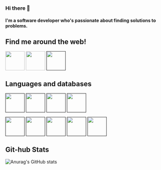 ### Hi there 👋

#### I'm a software developer who's passionate about finding solutions to problems.
## Find me around the web!

<a href="https://www.linkedin.com/in/linetlucygenchabe/" target="blank"><img align="center" src="https://img.icons8.com/color/2x/linkedin-circled.png" height="60" /></a>
<a href="https://github.com/linetlucy-genchabe" target="blank"><img align="center" src="https://img.icons8.com/ios-filled/2x/github.png" height="60" /></a>
<a href="" target="blank"><img align="center" src="https://img.icons8.com/color/2x/instagram-new.png" height="60" /></a>



## Languages and databases
<a href="" target="blank"><img align="center" src="https://img.icons8.com/color/2x/python.png" height="60" /></a>
<a href="" target="blank"><img align="center" src="https://img.icons8.com/color/2x/angularjs.png" height="60" /></a>
<a href="" target="blank"><img align="center" src="https://img.icons8.com/color/2x/bootstrap.png" height="60" /></a>
<a href="" target="blank"><img align="center" src="https://img.icons8.com/color/2x/javascript.png" height="60" /></a>

<a href="" target="blank"><img align="center" src="https://img.icons8.com/color/2x/html-5.png" height="60" /></a>
<a href="" target="blank"><img align="center" src="https://img.icons8.com/color/2x/css3.png" height="60" /></a>
<a href="" target="blank"><img align="center" src="https://img.icons8.com/ios/2x/flask.png" height="60" /></a>
<a href="" target="blank"><img align="center" src="https://img.icons8.com/ios/2x/django.png" height="60" /></a>
<a href="" target="blank"><img align="center" src="https://img.icons8.com/color/2x/postgreesql.png" height="60" /></a>
<!-- 
[![GitHub Streak](https://github-readme-streak-stats.herokuapp.com?user=linetlucy-genchabe&theme=radical)](https://git.io/streak-stats)
 -->

## Git-hub Stats
![Anurag's GitHub stats](https://github-readme-stats.vercel.app/api?username=linetlucy-genchabe&show_icons=true&theme=radical)

<!--
**linetlucy-genchabe/linetlucy-genchabe** is a ✨ _special_ ✨ repository because its `README.md` (this file) appears on your GitHub profile.

Here are some ideas to get you started:

- 🔭 I’m currently working on ...
- 🌱 I’m currently learning ...
- 👯 I’m looking to collaborate on ...
- 🤔 I’m looking for help with ...
- 💬 Ask me about ...
- 📫 How to reach me: ...
- 😄 Pronouns: ...
- ⚡ Fun fact: ...
-->
